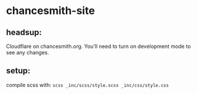 chancesmith-site
================

## headsup:
Cloudflare on chancesmith.org. You'll need to turn on development mode to see any changes.

## setup:
compile scss with:
`scss _inc/scss/style.scss _inc/css/style.css`